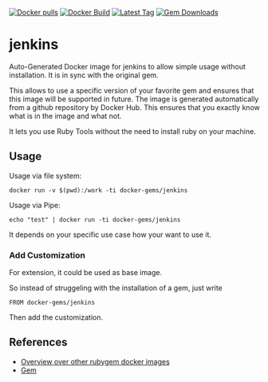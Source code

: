 [![Docker pulls](https://img.shields.io/docker/pulls/rubygem/jenkins.svg)](https://hub.docker.com/r/rubygem/jenkins/)
[![Docker Build](https://img.shields.io/docker/automated/rubygem/jenkins.svg)](https://hub.docker.com/r/rubygem/jenkins/)
[![Latest Tag](https://img.shields.io/github/tag/docker-rubygem/jenkins.svg)](https://hub.docker.com/r/rubygem/jenkins/)
[![Gem Downloads](https://img.shields.io/gem/dt/jenkins.svg)](https://rubygems.org/gems/jenkins/)
# jenkins

Auto-Generated Docker image for jenkins to allow simple usage without installation.
It is in sync with the original gem.

This allows to use a specific version of your favorite gem and ensures that this image will be supported in future.
The image is generated automatically from a github repository by Docker Hub.
This ensures that you exactly know what is in the image and what not.

It lets you use Ruby Tools without the need to install ruby on your machine.

## Usage

Usage via file system:

`docker run -v $(pwd):/work -ti docker-gems/jenkins`

Usage via Pipe:

`echo "test" | docker run -ti docker-gems/jenkins`

It depends on your specific use case how your want to use it.

### Add Customization

For extension, it could be used as base image.

So instead of struggeling with the installation of a gem, just write

`FROM docker-gems/jenkins`

Then add the customization.

## References

 - [Overview over other rubygem docker images](https://github.com/thinkbot/docker-rubygem)
 - [Gem](https://rubygems.org/gems/jenkins/)
